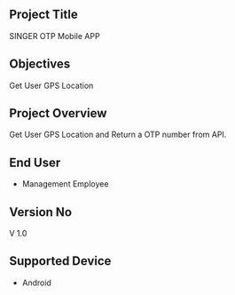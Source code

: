 ## Project Title
SINGER OTP Mobile APP

## Objectives
Get User GPS Location
## Project Overview
Get User GPS Location and Return a OTP number from API.

## End User
* Management Employee
## Version No
V 1.0

## Supported Device
* Android